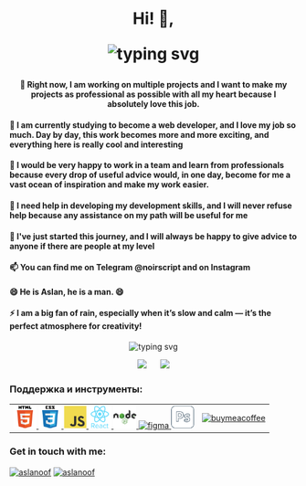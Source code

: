 <h1 align="center">Hi! 👋, <p align="center">
  <img src="https://readme-typing-svg.demolab.com?font=JetBrains+Mono&size=20&pause=1200&center=true&vCenter=true&width=600&lines=Web+Developer;Love+Rain+%26+Clean+Design;Let's+build+something+cool" alt="typing svg"/>
</p>
<h4 align="center">🔭 Right now, I am working on multiple projects and I want to make my projects as professional as possible with all my heart because I absolutely love this job.</h4>
<h4>🌱 I am currently studying to become a web developer, and I love my job so much. Day by day, this work becomes more and more exciting, and everything here is really cool and interesting</h4>
<h4>👯 I would be very happy to work in a team and learn from professionals because every drop of useful advice would, in one day, become for me a vast ocean of inspiration and make my work easier.</h4>
<h4>🤔 I need help in developing my development skills, and I will never refuse help because any assistance on my path will be useful for me</h4>
<h4>💬 I've just started this journey, and I will always be happy to give advice to anyone if there are people at my level</h4>
<h4>📫 You can find me on Telegram @noirscript and on Instagram</h4>
<h4>😄 He is Aslan, he is a man. 😄</h4>
<h4>⚡ I am a big fan of rain, especially when it’s slow and calm — it’s the perfect atmosphere for creativity!</h4>

<p align="center">
  <img src="https://readme-typing-svg.demolab.com?font=JetBrains+Mono&size=20&pause=1200&center=true&vCenter=true&width=600&lines=Web+Developer;Love+Rain+%26+Clean+Design;Let's+build+something+cool" alt="typing svg"/>
</p>

<div align="center">
  <img src="https://github-readme-stats.vercel.app/api?username=aslansoft&show_icons=true&theme=radical&hide_border=true&bg_color=0D1117&title_color=E4405F&icon_color=F8D866" height="150" style="margin-right: 20px;" />
  
  <img src="https://github-readme-streak-stats.herokuapp.com/?user=aslansoft&theme=radical&hide_border=true&background=0D1117&ring=E4405F&fire=FF6B6B&currStreakLabel=F8D866" height="150" />
</div>

<h3 align="left">Поддержка и инструменты:</h3>

<table>
  <tr>
    <td align="left">
      <!-- Icons -->
      <a href="https://www.w3.org/html/" target="_blank" rel="noreferrer">
        <img src="https://raw.githubusercontent.com/devicons/devicon/master/icons/html5/html5-original-wordmark.svg" alt="html5" width="40" height="40"/>
      </a>
      <a href="https://www.w3schools.com/css/" target="_blank" rel="noreferrer">
        <img src="https://raw.githubusercontent.com/devicons/devicon/master/icons/css3/css3-original-wordmark.svg" alt="css3" width="40" height="40"/>
      </a>
      <a href="https://developer.mozilla.org/en-US/docs/Web/JavaScript" target="_blank" rel="noreferrer">
        <img src="https://raw.githubusercontent.com/devicons/devicon/master/icons/javascript/javascript-original.svg" alt="javascript" width="40" height="40"/>
      </a>
      <a href="https://reactjs.org/" target="_blank" rel="noreferrer">
        <img src="https://raw.githubusercontent.com/devicons/devicon/master/icons/react/react-original-wordmark.svg" alt="react" width="40" height="40"/>
      </a>
      <a href="https://nodejs.org" target="_blank" rel="noreferrer">
        <img src="https://raw.githubusercontent.com/devicons/devicon/master/icons/nodejs/nodejs-original-wordmark.svg" alt="nodejs" width="40" height="40"/>
      </a>
      <a href="https://www.figma.com/" target="_blank" rel="noreferrer">
        <img src="https://www.vectorlogo.zone/logos/figma/figma-icon.svg" alt="figma" width="40" height="40"/>
      </a>
      <a href="https://www.photoshop.com/en" target="_blank" rel="noreferrer">
        <img src="https://raw.githubusercontent.com/devicons/devicon/master/icons/photoshop/photoshop-line.svg" alt="photoshop" width="40" height="40"/>
      </a>
    </td>
    <td align="right">
      <!-- Buy Me a Coffee -->
      <a href="https://buymeacoffee.com/noirmind" target="_blank">
        <img src="https://cdn.buymeacoffee.com/buttons/v2/default-yellow.png" height="50" width="210" alt="buymeacoffee" />
      </a>
    </td>
  </tr>
</table>


<h3 align="left">Get in touch with me:</h3>
<p align="left">
<a href="https://instagram.com/aslanoof" target="blank"><img align="center" src="https://img.shields.io/badge/Instagram-E4405F?style=for-the-badge&logo=instagram&logoColor=white" alt="aslanoof" height="50" width="120" /></a>
  <a href="https://t.me/noirmindlife" target="blank"><img align="center" src="https://img.shields.io/badge/Telegram-2CA5E0?style=for-the-badge&logo=telegram&logoColor=white" alt="aslanoof" height="45" width="120" /></a>
</p>

